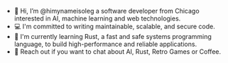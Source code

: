 - 👋 Hi, I’m @himynameisoleg a software developer from Chicago interested in AI, machine learning and web technologies. 
- 💻 I'm committed to writing maintainable, scalable, and secure code. 
- 🦀 I'm currently learning Rust, a fast and safe systems programming language, to build high-performance and reliable applications. 
- 🤖 Reach out if you want to chat about AI, Rust, Retro Games or Coffee. 

<!---
- 👋 Hi, I’m @himynameisoleg
- 👀 I’m interested in ...
- 🌱 I’m currently learning ...
- 💞️ I’m looking to collaborate on ...
- 📫 How to reach me ...

himynameisoleg/himynameisoleg is a ✨ special ✨ repository because its `README.md` (this file) appears on your GitHub profile.
You can click the Preview link to take a look at your changes.
--->

